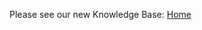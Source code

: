 Please see our new Knowledge Base: [Home](https://support.emby.media/support/solutions/articles/44001089172-home)